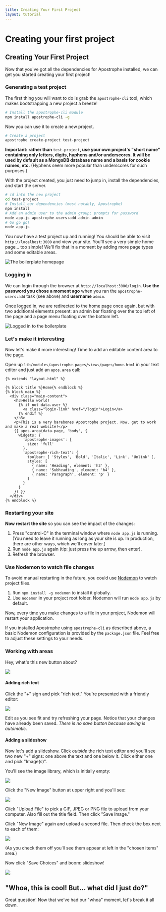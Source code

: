 ```yaml
---
title: Creating Your First Project
layout: tutorial
---
```


# Creating your first project

## Creating Your First Project

Now that you've got all the dependencies for Apostrophe installed, we can get you started creating your first project!

### Generating a test project

The first thing you will want to do is grab the `apostrophe-cli` tool, which makes bootstrapping a new project a breeze!

```bash
# Install the apostrophe-cli module
npm install apostrophe-cli -g
```

Now you can use it to create a new project.

```bash
# Create a project
apostrophe create-project test-project
```

**Important: rather than** `test-project`**, use your own project's "short name" containing only letters, digits, hyphens and/or underscores. It will be used by default as a MongoDB database name and a basis for cookie names, etc.** \(Hyphens seem more popular than underscores for such purposes.\)

With the project created, you just need to jump in, install the dependencies, and start the server.

```bash
# cd into the new project
cd test-project
# Install our dependencies (most notably, Apostrophe)
npm install
# Add an admin user to the admin group; prompts for password
node app.js apostrophe-users:add admin admin
# Go go go!
node app.js
```

You now have a test project up and running! You should be able to visit `http://localhost:3000` and view your site. You'll see a very simple home page... too simple! We'll fix that in a moment by adding more page types and some editable areas.

![The boilerplate homepage](../../.gitbook/assets/boilerplate_loggedout.png)

### Logging in

We can login through the browser at `http://localhost:3000/login`. **Use the password you chose a moment ago** when you ran the `apostrophe-users:add` task \(see above\) and **username** `admin`.

Once logged in, we are redirected to the home page once again, but with two additional elements present: an admin bar floating over the top left of the page and a page menu floating over the bottom left.

![Logged in to the boilerplate](../../.gitbook/assets/boilerplate_loggedin.png)

### Let's make it interesting

Now let's make it more interesting! Time to add an editable content area to the page.

Open up `lib/modules/apostrophe-pages/views/pages/home.html` in your text editor and just add an `apos.area` call:

```markup
{% extends "layout.html" %}

{% block title %}Home{% endblock %}
{% block main %}
  <div class="main-content">
    <h3>Hello world!
      {% if not data.user %}
        <a class="login-link" href="/login">Login</a>
      {% endif %}
    </h3>
    <p>This is a very barebones Apostrophe project. Now, get to work and make a real website!</p>
    {{ apos.area(data.page, 'body', {
      widgets: {
        'apostrophe-images': {
          size: 'full'
        },
        'apostrophe-rich-text': {
          toolbar: [ 'Styles', 'Bold', 'Italic', 'Link', 'Unlink' ],
          styles: [
            { name: 'Heading', element: 'h3' },
            { name: 'Subheading', element: 'h4' },
            { name: 'Paragraph', element: 'p' }
          ]
        }
      }
    }) }}
  </div>
{% endblock %}
```

### Restarting your site

**Now restart the site** so you can see the impact of the changes:

1. Press "control-C" in the terminal window where `node app.js` is running. \(You need to leave it running as long as your site is up. In production, there are other ways, which we'll cover later.\)
2. Run `node app.js` again \(tip: just press the up arrow, then enter\).
3. Refresh the browser.

### Use Nodemon to watch file changes

To avoid manual restarting in the future, you could use [Nodemon](https://nodemon.io) to watch project files.

1. Run `npm install -g nodemon` to install it globally.
2. Use `nodemon` in your project root folder. Nodemon will run `node app.js` by default.

Now, every time you make changes to a file in your project, Nodemon will restart your application.

If you installed Apostrophe using `apostrophe-cli` as described above, a basic Nodemon configuration is provided by the `package.json` file. Feel free to adjust these settings to your needs.

### Working with areas

Hey, what's this new button about?

![](../../.gitbook/assets/tutorial-plus-button.png)

#### Adding rich text

Click the "+" sign and pick "rich text." You're presented with a friendly editor:

![](../../.gitbook/assets/tutorial-rich-text-editor.png)

Edit as you see fit and try refreshing your page. Notice that your changes have already been saved. _There is no save button because saving is automatic._

#### Adding a slideshow

Now let's add a slideshow. Click _outside_ the rich text editor and you'll see two new "+" signs: one above the text and one below it. Click either one and pick "Image\(s\)".

You'll see the image library, which is initially empty:

![](../../.gitbook/assets/tutorial-images-library.png)

Click the "New Image" button at upper right and you'll see:

![](../../.gitbook/assets/tutorial-new-image.png)

Click "Upload File" to pick a GIF, JPEG or PNG file to upload from your computer. Also fill out the title field. Then click "Save Image."

Click "New Image" again and upload a second file. Then check the box next to each of them:

![](../../.gitbook/assets/tutorial-select-images.png)

\(As you check them off you'll see them appear at left in the "chosen items" area.\)

Now click "Save Choices" and boom: slideshow!

![](../../.gitbook/assets/tutorial-slideshow.gif)

## "Whoa, this is cool! But... what did I just do?"

Great question! Now that we've had our "whoa" moment, let's break it all down.

